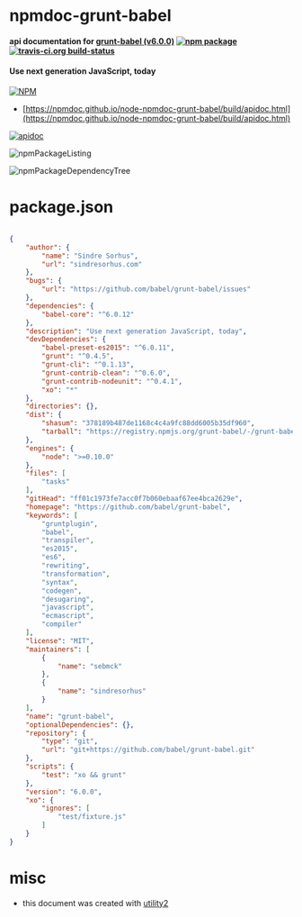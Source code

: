 # npmdoc-grunt-babel

#### api documentation for  [grunt-babel (v6.0.0)](https://github.com/babel/grunt-babel)  [![npm package](https://img.shields.io/npm/v/npmdoc-grunt-babel.svg?style=flat-square)](https://www.npmjs.org/package/npmdoc-grunt-babel) [![travis-ci.org build-status](https://api.travis-ci.org/npmdoc/node-npmdoc-grunt-babel.svg)](https://travis-ci.org/npmdoc/node-npmdoc-grunt-babel)

#### Use next generation JavaScript, today

[![NPM](https://nodei.co/npm/grunt-babel.png?downloads=true&downloadRank=true&stars=true)](https://www.npmjs.com/package/grunt-babel)

- [https://npmdoc.github.io/node-npmdoc-grunt-babel/build/apidoc.html](https://npmdoc.github.io/node-npmdoc-grunt-babel/build/apidoc.html)

[![apidoc](https://npmdoc.github.io/node-npmdoc-grunt-babel/build/screenCapture.buildCi.browser.%252Ftmp%252Fbuild%252Fapidoc.html.png)](https://npmdoc.github.io/node-npmdoc-grunt-babel/build/apidoc.html)

![npmPackageListing](https://npmdoc.github.io/node-npmdoc-grunt-babel/build/screenCapture.npmPackageListing.svg)

![npmPackageDependencyTree](https://npmdoc.github.io/node-npmdoc-grunt-babel/build/screenCapture.npmPackageDependencyTree.svg)



# package.json

```json

{
    "author": {
        "name": "Sindre Sorhus",
        "url": "sindresorhus.com"
    },
    "bugs": {
        "url": "https://github.com/babel/grunt-babel/issues"
    },
    "dependencies": {
        "babel-core": "^6.0.12"
    },
    "description": "Use next generation JavaScript, today",
    "devDependencies": {
        "babel-preset-es2015": "^6.0.11",
        "grunt": "^0.4.5",
        "grunt-cli": "^0.1.13",
        "grunt-contrib-clean": "^0.6.0",
        "grunt-contrib-nodeunit": "^0.4.1",
        "xo": "*"
    },
    "directories": {},
    "dist": {
        "shasum": "378189b487de1168c4c4a9fc88dd6005b35df960",
        "tarball": "https://registry.npmjs.org/grunt-babel/-/grunt-babel-6.0.0.tgz"
    },
    "engines": {
        "node": ">=0.10.0"
    },
    "files": [
        "tasks"
    ],
    "gitHead": "ff01c1973fe7acc0f7b060ebaaf67ee4bca2629e",
    "homepage": "https://github.com/babel/grunt-babel",
    "keywords": [
        "gruntplugin",
        "babel",
        "transpiler",
        "es2015",
        "es6",
        "rewriting",
        "transformation",
        "syntax",
        "codegen",
        "desugaring",
        "javascript",
        "ecmascript",
        "compiler"
    ],
    "license": "MIT",
    "maintainers": [
        {
            "name": "sebmck"
        },
        {
            "name": "sindresorhus"
        }
    ],
    "name": "grunt-babel",
    "optionalDependencies": {},
    "repository": {
        "type": "git",
        "url": "git+https://github.com/babel/grunt-babel.git"
    },
    "scripts": {
        "test": "xo && grunt"
    },
    "version": "6.0.0",
    "xo": {
        "ignores": [
            "test/fixture.js"
        ]
    }
}
```



# misc
- this document was created with [utility2](https://github.com/kaizhu256/node-utility2)
